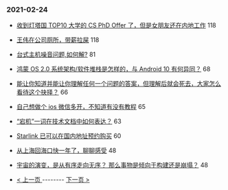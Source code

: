 ### 2021-02-24 
- [收到灯塔国 TOP10 大学的 CS PhD Offer 了，但是女朋友还在内地工作](https://www.v2ex.com/t/755750) 118
- [王伟在公司厕所，带薪拉屎](https://www.v2ex.com/t/755667) 118
- [台式主机噪音问题,如何解?](https://www.v2ex.com/t/755642) 81
- [鸿蒙 OS 2.0 系统架构/软件堆栈是怎样的，与 Android 10 有何异同？](https://www.v2ex.com/t/755739) 68
- [能让你知道并能让你理解任何一个问题的答案，但理解后就会死去，大家怎么看待这个抉择？](https://www.v2ex.com/t/755698) 66
- [自己想做个 ios 微信多开，不知道有没有教程](https://www.v2ex.com/t/755689) 65
- [“宕机”一词在技术文档中如何表达？](https://www.v2ex.com/t/755812) 63
- [Starlink 已可以在国内地址预约购买](https://www.v2ex.com/t/755749) 60
- [从上海回海口快一年了，聊聊感受](https://www.v2ex.com/t/755726) 48
- [宇宙的演变，是从有序走向无序？ 那么事物是倾向于构建还是崩塌？](https://www.v2ex.com/t/755674) 48 

- [ < 上一页 ](https://github.com/able8/v2ex-hot-record/blob/master/2021-02-23.md) -------- [ 下一页 > ](https://github.com/able8/v2ex-hot-record/blob/master/2021-02-25.md)